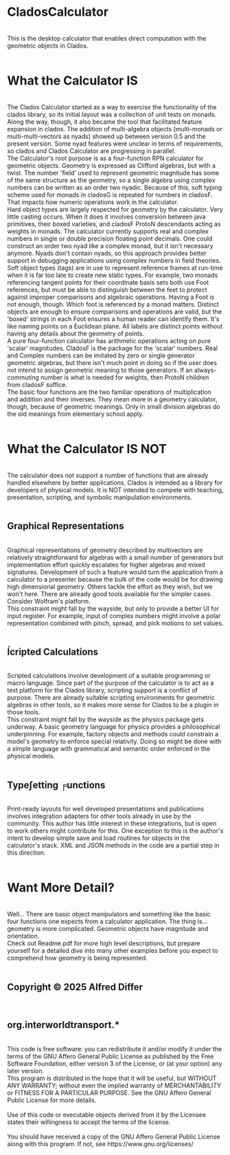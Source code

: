# CladosCalculator
<br>
This is the desktop calculator that enables direct computation with the geometric objects in Clados.
<br><br>

# What the Calculator IS
<br>
The Clados Calculator started as a way to exercise the functionality of the clados library, so its initial layout was a collection of unit tests on monads. Along the way, though, it also became the tool that facilitated feature expansion in clados. The addition of multi-algebra objects (multi-monads or multi-multi-vectors as nyads) showed up between version 0.5 and the present version. Some nyad features were unclear in terms of requirements, so clados and Clados Calculator are progressing in parallel.
<br>
The Calculator's root purpose is as a four-function RPN calculator for geometric objects. Geometry is expressed as Clifford algebras, but with a twist. The number 'field' used to represent geometric magnitude has some of the same structure as the geometry, so a single algebra using complex numbers can be written as an order two nyadic. Because of this, soft typing scheme used for monads in cladosG is repeated for numbers in cladosF. That impacts how numeric operations work in the calculator.
<br>
Hard object types are largely respected for geometry by the calculator. Very little casting occurs. When it does it involves conversion between java primitives, their boxed varieties, and  cladosF ProtoN descendants acting as weights in monads. The calculator currently supports real and complex numbers in single or double precision floating point decimals. One could construct an order two nyad like a complex monad, but it isn't necessary anymore. Nyads don't contain nyads, so this approach provides better support in debugging applications using complex numbers in field theories.
<br>
Soft object types (tags) are in use to represent reference frames at run-time when it is far too late to create new static types. For example, two monads referencing tangent points for their coordinate basis sets both use Foot references, but must be able to distinguish between the feet to protect against improper comparisons and algebraic operations. Having a Foot is not enough, though. Which foot is referenced by a monad matters. Distinct objects are enough to ensure comparisons and operations are valid, but the 'boxed' strings in each Foot ensures a human reader can identify them. It's like naming points on a Euclidean plane. All labels are distinct points without having any details about the geometry of points.
<br>
A pure four-function calculator has arithmetic operations acting on pure 'scalar' magnitudes. CladosF is the package for the 'scalar' numbers. Real and Complex numbers can be imitated by zero or single generator geometric algebras, but there isn't much point in doing so if the user does not intend to assign geometric meaning to those generators. If an always-commuting number is what is needed for weights, then ProtoN children from cladosF suffice.
<br>
The basic four functions are the two familiar operations of multiplication and addition and their inverses. They mean more in a geometry calculator, though, because of geometric meanings. Only in small division algebras do the old meanings from elementary school apply.
<br><br>

# What the Calculator IS NOT
<br>
The calculator does not support a number of functions that are already handled elsewhere by better applications. Clados is intended as a library for developers of physical models. It is NOT intended to compete with teaching, presentation, scripting, and symbolic manipulation environments.
<br><br>

## Graphical Representations
<br>
Graphical representations of geometry described by multivectors are relatively straightforward for algebras with a small number of generators but implementation effort quickly escalates for higher algebras and mixed signatures.  Development of such a feature would turn the application from a calculator to a presenter because the bulk of the code would be for drawing high dimensional geometry. Others tackle the effort as they wish, but we won't here.  There are already good tools available for the simpler cases. Consider Wolfram's platform.
<br>
This constraint might fall by the wayside, but only to provide a better UI for input register. For example, input of complex numbers might involve a polar representation combined with pinch, spread, and pick motions to set values.
<br><br>

## Ícripted Calculations
<br>
Scripted calculations involve development of a suitable programming or macro language. Since part of the purpose of the calculator is to act as a test platform for the Clados library, scripting support is a conflict of purpose. There are already suitable scripting environments for geometric algebras in other tools, so it makes more sense for Clados to be a plugin in those tools.
<br>
This constraint might fall by the wayside as the physics package gets underway. A basic geometry language for physics provides a philosophical underpinning. For example, factory objects and methods could constrain a model's geometry to enforce special relativity. Doing so might be done with a simple language with grammatical and semantic order enforced in the physical models. 
<br><br>

## Type∫etting ╒unctions
<br>
Print-ready layouts for well developed presentations and publications involves integration adapters for other tools already in use by the community. This author has little interest in these integrations, but is open to work others might contribute for this. One exception to this is the author's intent to develop simple save and load routines for objects in the calculator's stack. XML and JSON methods in the code are a partial step in this direction.
<br><br>

# Want More Detail?
<br>
Well... There are basic object manipulators and something like the basic four functions one expects from a calculator application. The thing is... geometry is more complicated. Geometric objects have magnitude and orientation.
<br>
Check out Readme.pdf for more high level descriptions, but prepare yourself for a detailed dive into many other examples before you expect to comprehend how geometry is being represented. 
<br><br>


## Copyright © 2025 Alfred Differ
<br>

## org.interworldtransport.*
<br>
This code is free software: you can redistribute it and/or modify it under the terms of the GNU Affero General Public License as published by the Free Software Foundation, either version 3 of the License, or (at your option) any later version. 
<br>
This program is distributed in the hope that it will be useful, but WITHOUT ANY WARRANTY; without even the implied warranty of MERCHANTABILITY or FITNESS FOR A PARTICULAR PURPOSE.  See the GNU Affero General Public License for more details.<br>
<br> 
Use of this code or executable objects derived from it by the Licensee  states their willingness to accept the terms of the license. <br> 
<br>
You should have received a copy of the GNU Affero General Public License along with this program.  If not, see https://www.gnu.org/licenses/
